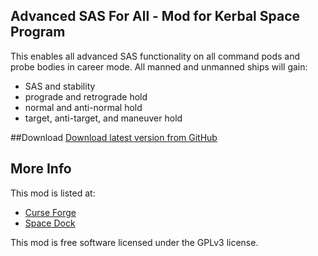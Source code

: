 ## Advanced SAS For All - Mod for Kerbal Space Program
This enables all advanced SAS functionality on all command pods and probe bodies in career mode. All manned and unmanned ships will gain:
* SAS and stability
* prograde and retrograde hold
* normal and anti-normal hold
* target, anti-target, and maneuver hold

##Download
[Download latest version from GitHub](https://github.com/rodmcnew/ksp-advanced-sas-for-all/archive/1.0.1.zip)


## More Info
This mod is listed at:
* [Curse Forge](http://kerbal.curseforge.com/projects/advanced-sas-for-all)
* [Space Dock](http://spacedock.info/mod/725/Advanced%20SAS%20For%20All)

This mod is free software licensed under the GPLv3 license.
